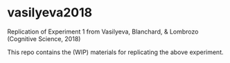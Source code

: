 # vasilyeva2018
Replication of Experiment 1 from Vasilyeva, Blanchard, &amp; Lombrozo (Cognitive Science, 2018)

This repo contains the (WIP) materials for replicating the above experiment.
